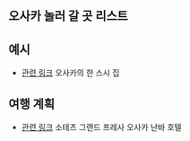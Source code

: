 ## 오사카 놀러 갈 곳 리스트

## 예시

- [관련 링크](https://map.naver.com/v5/entry/place/1555746683?lng=129.0608207602605&lat=35.15733112400857&placePath=%2Fhome&entry=plt) 오사카의 한 스시 집


## 여행 계획

- [관련 링크](https://kr.trip.com/hotels/osaka-hotel-detail-4064224/sotetsu-grand-fresa-osaka-namba/?cityId=219&checkIn=2023-07-31&checkOut=2023-08-01&adult=2&children=0&subStamp=3001547&crn=1&ages=&travelpurpose=0&curr=krw&hasAidInUrl=true&link=title&hoteluniquekey=&subChannel=&masterhotelid_tracelogid=9636f66adf724550b7687fd3017ec197) 소테츠 그랜드 프레사 오사카 난바 호텔